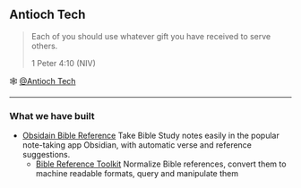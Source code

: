 ## Antioch Tech

<!--
We are a group of people who are keen on build Bible study software and tools, and something for Christian too.


**Here are some ideas to get you started:**

🙋‍♀️ A short introduction - what is your organization all about?
🌈 Contribution guidelines - how can the community get involved?
👩‍💻 Useful resources - where can the community find your docs? Is there anything else the community should know?
🍿 Fun facts - what does your team eat for breakfast?
🧙 Remember, you can do mighty things with the power of [Markdown](https://docs.github.com/github/writing-on-github/getting-started-with-writing-and-formatting-on-github/basic-writing-and-formatting-syntax)
-->
> Each of you should use whatever gift you have received to serve others.
>
> 1 Peter 4:10 (NIV)


🕸 [@Antioch Tech](https://antioch.tech)


---

### What we have built

- [Obsidain Bible Reference](https://github.com/tim-hub/obsidian-bible-reference) Take Bible Study notes easily in the popular note-taking app Obsidian, with automatic verse and reference suggestions. 
  - [Bible Reference Toolkit](https://github.com/Antioch-Tech/bible-reference-toolkit) Normalize Bible references, convert them to machine readable formats, query and manipulate them 

